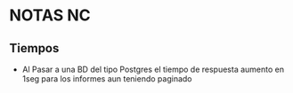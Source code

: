 # NOTAS NC

## Tiempos
- Al Pasar a una BD del tipo Postgres el tiempo de respuesta aumento en 1seg para los informes aun teniendo paginado